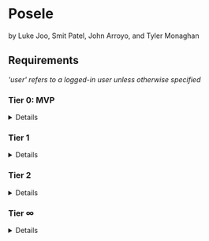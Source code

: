 # Posele

by Luke Joo, Smit Patel, John Arroyo, and Tyler Monaghan

## Requirements

_'user' refers to a logged-in user unless otherwise specified_

### **Tier 0: MVP**

  <details>

**user experience**

- [ ] Users can open our app on up-to-date iPhone or Android device
- [ ] Users can Sign Up for an account by providing an email address and password
- [ ] Users can Log In to the app by providing their email address and/or username and password
- [ ] Users can select a PLAY button to play a randomly selected posele
- [ ] A **guest** can play a trial with a single posele
- [ ] Users can see their "score"
  - [ ] how many posele's they have successfully matched out of 5
  - [ ] users score persists and will display on log-in even if they leave or logout of the app

**engineering requirements**

- [ ] Five 'poseles' hosted through Firebase. Each posele consists of an image and a ML model that
      is trained to recognize the posture/pose of the image subject.
- [ ] Create a machine learning model for each posele
- [ ] Train the model with our own poses.
- [ ] Users authenticate via Firebase
- [ ] User database model is established in Firebase

**gameplay**

_When a user presses play to begin a posele:_

- [ ] User is provided instructions and prompted to be sure they are in a space where they can move
      and take photographs safely
- [ ] User is presented with an image
- [ ] User presses READY button
- [ ] User device camera opens; photograph is captured after 5 second countdown
- [ ] User is taken to a screen telling them whether they matched the posele (pass/fail)

</details>

### **Tier 1**

<details>

**user experience**

- [ ] As a user,
- [ ] A guest:
- [ ] Can’t view global leader board, or anonymized
- [ ] Global leader board: can view your score and others’ scores
- [ ] Screenshot/share your score
- [ ] User can select new gameplay option: multi-user party mode (local)

**engineering requirements**

**gameplay**

_Users can now select a new game mode: local hot-phone multiplayer ("party mode")_

- [ ] User will be prompted to select a number of players
- [ ] Instructions will appear on screen (players should complete one posele then pass the phone)
- [ ] The game will rapidly display a posele for each player with a short delay and message to PASS
      the device between each
- [ ] After all poseles are complete, show a scoreboard showing the results for each player

</details>

### **Tier 2**

<details>

**user experience**

- [ ] Daily limit - can only attempt one posele per day
  - [ ] accounts marked as admin can ignore this limit and play over and over
- [ ] Users can share link to specific pose/share their results after completing a posele
- [ ] Friends: Users can mark other players on the leaderboard as "Friends"
- [ ] Users can filter leaderboard to show only friends
- [ ] Share username
- [ ] Add/remove friends by username
- [ ] Each user friends list
- [ ] Friends private leader board

**engineering requirements**

- [ ] database model must have a way of indicating whether an account has admin permissions
- [ ] players who are not admin can't access poseles other than the current daily posele

</details>

### **Tier ∞**

<details>

**user experience**

- [ ] Additional user stats and metrics available, e.g:
  - [ ] % of users who successfully completed this posele
  - [ ] current streak of correct poseles
  - [ ] current daily streak
- [ ] Display POSEle rank
- [ ] Subscription to allow users to send us money
- [ ] User can select to receive daily push notification reminders of daily posele at select time
- [ ] User can receive push notifications alerting them that a friend has shared or completed a
      posele
- [ ] New gameplay mode: Synchronous game experience
- [ ] Share pose improvements:
  - [ ] Share button redirects to social networking site with pre-formed post including screenshot
        and link
- [ ] Link to the same pose the user attempted (from outside of app)
- [ ] Practice mode: play without a timer to understand the game mechanics without time pressure
- [ ] Camera overlay: the partially-transparent image source is overlaid over the camera preview
      when counting down to take posele photo
- [ ] Choose difficulty (easy vs hard)
- [ ] Post to Instagram/Twitter

**gameplay**

- [ ] new gameplay mode: remote synchronous multiplayer ("BYOD" party mode)

  - [ ] one user starts the app and selects this option, then "host"
  - [ ] user is provided with a short code to share with friends
  - [ ] friends start the app and select this option, then "join"
  - [ ] friends each enter the key and are joined to the host lobby
  - [ ] once all players have joined, host can press Play
  - [ ] all players play the same single posele simultaneously. Hijinks ensue

- [ ] altering difficulty changes the selection of poseles available and time limit

**engineering requirements**

- [ ] Admin panel - admin users can access backend and add/edit/delete users, poseles, and
      leaderboards via the app or a web portal
- [ ] Add license

</details>
